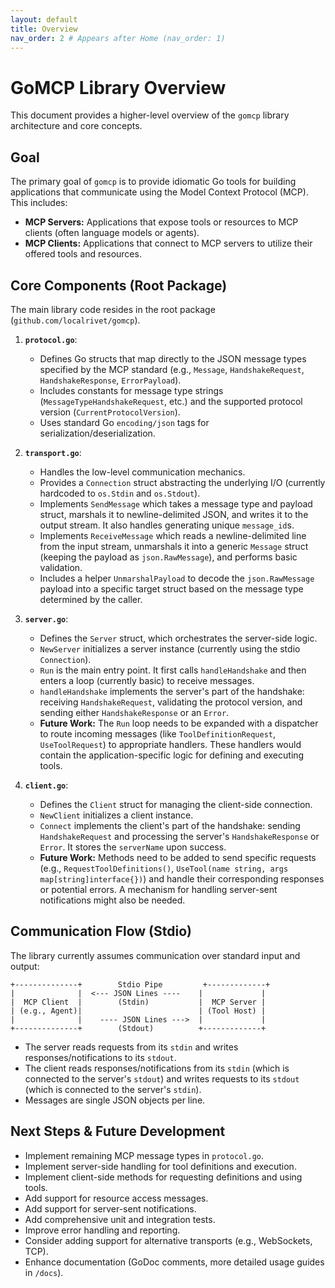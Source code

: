 ```yaml
---
layout: default
title: Overview
nav_order: 2 # Appears after Home (nav_order: 1)
---
```


# GoMCP Library Overview

This document provides a higher-level overview of the `gomcp` library architecture and core concepts.

## Goal

The primary goal of `gomcp` is to provide idiomatic Go tools for building applications that communicate using the Model Context Protocol (MCP). This includes:

- **MCP Servers:** Applications that expose tools or resources to MCP clients (often language models or agents).
- **MCP Clients:** Applications that connect to MCP servers to utilize their offered tools and resources.

## Core Components (Root Package)

The main library code resides in the root package (`github.com/localrivet/gomcp`).

1.  **`protocol.go`**:

    - Defines Go structs that map directly to the JSON message types specified by the MCP standard (e.g., `Message`, `HandshakeRequest`, `HandshakeResponse`, `ErrorPayload`).
    - Includes constants for message type strings (`MessageTypeHandshakeRequest`, etc.) and the supported protocol version (`CurrentProtocolVersion`).
    - Uses standard Go `encoding/json` tags for serialization/deserialization.

2.  **`transport.go`**:

    - Handles the low-level communication mechanics.
    - Provides a `Connection` struct abstracting the underlying I/O (currently hardcoded to `os.Stdin` and `os.Stdout`).
    - Implements `SendMessage` which takes a message type and payload struct, marshals it to newline-delimited JSON, and writes it to the output stream. It also handles generating unique `message_id`s.
    - Implements `ReceiveMessage` which reads a newline-delimited line from the input stream, unmarshals it into a generic `Message` struct (keeping the payload as `json.RawMessage`), and performs basic validation.
    - Includes a helper `UnmarshalPayload` to decode the `json.RawMessage` payload into a specific target struct based on the message type determined by the caller.

3.  **`server.go`**:

    - Defines the `Server` struct, which orchestrates the server-side logic.
    - `NewServer` initializes a server instance (currently using the stdio `Connection`).
    - `Run` is the main entry point. It first calls `handleHandshake` and then enters a loop (currently basic) to receive messages.
    - `handleHandshake` implements the server's part of the handshake: receiving `HandshakeRequest`, validating the protocol version, and sending either `HandshakeResponse` or an `Error`.
    - **Future Work:** The `Run` loop needs to be expanded with a dispatcher to route incoming messages (like `ToolDefinitionRequest`, `UseToolRequest`) to appropriate handlers. These handlers would contain the application-specific logic for defining and executing tools.

4.  **`client.go`**:
    - Defines the `Client` struct for managing the client-side connection.
    - `NewClient` initializes a client instance.
    - `Connect` implements the client's part of the handshake: sending `HandshakeRequest` and processing the server's `HandshakeResponse` or `Error`. It stores the `serverName` upon success.
    - **Future Work:** Methods need to be added to send specific requests (e.g., `RequestToolDefinitions()`, `UseTool(name string, args map[string]interface{})`) and handle their corresponding responses or potential errors. A mechanism for handling server-sent notifications might also be needed.

## Communication Flow (Stdio)

The library currently assumes communication over standard input and output:

```
+--------------+        Stdio Pipe         +-------------+
|              |  <--- JSON Lines ----    |             |
|  MCP Client  |        (Stdin)           |  MCP Server |
| (e.g., Agent)|                          | (Tool Host) |
|              |    ---- JSON Lines --->  |             |
+--------------+        (Stdout)          +-------------+
```

- The server reads requests from its `stdin` and writes responses/notifications to its `stdout`.
- The client reads responses/notifications from its `stdin` (which is connected to the server's `stdout`) and writes requests to its `stdout` (which is connected to the server's `stdin`).
- Messages are single JSON objects per line.

## Next Steps & Future Development

- Implement remaining MCP message types in `protocol.go`.
- Implement server-side handling for tool definitions and execution.
- Implement client-side methods for requesting definitions and using tools.
- Add support for resource access messages.
- Add support for server-sent notifications.
- Add comprehensive unit and integration tests.
- Improve error handling and reporting.
- Consider adding support for alternative transports (e.g., WebSockets, TCP).
- Enhance documentation (GoDoc comments, more detailed usage guides in `/docs`).
